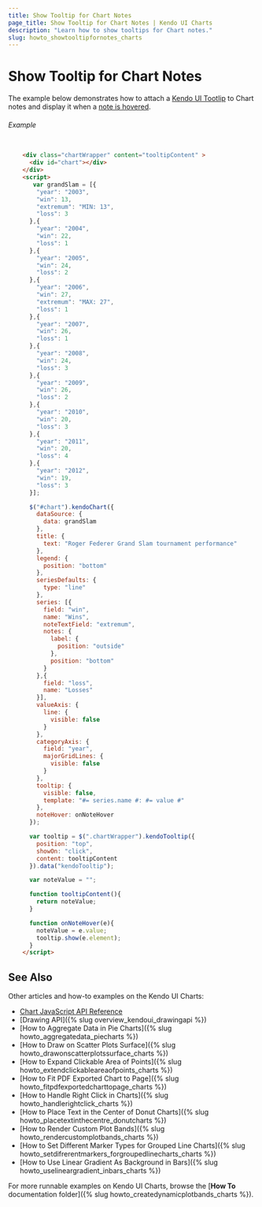 ```yaml
---
title: Show Tooltip for Chart Notes
page_title: Show Tooltip for Chart Notes | Kendo UI Charts
description: "Learn how to show tooltips for Chart notes."
slug: howto_showtooltipfornotes_charts
---
```


# Show Tooltip for Chart Notes

The example below demonstrates how to attach a [Kendo UI Tootlip](/api/javascript/ui/tooltip) to Chart notes and display it when a [note is hovered](/api/javascript/dataviz/ui/chart#events-noteHover).

###### Example
```html

	<div class="chartWrapper" content="tooltipContent" >
      <div id="chart"></div>
    </div>
    <script>
       var grandSlam = [{
        "year": "2003",
        "win": 13,
        "extremum": "MIN: 13",
        "loss": 3
      },{
        "year": "2004",
        "win": 22,
        "loss": 1
      },{
        "year": "2005",
        "win": 24,
        "loss": 2
      },{
        "year": "2006",
        "win": 27,
        "extremum": "MAX: 27",
        "loss": 1
      },{
        "year": "2007",
        "win": 26,
        "loss": 1
      },{
        "year": "2008",
        "win": 24,
        "loss": 3
      },{
        "year": "2009",
        "win": 26,
        "loss": 2
      },{
        "year": "2010",
        "win": 20,
        "loss": 3
      },{
        "year": "2011",
        "win": 20,
        "loss": 4
      },{
        "year": "2012",
        "win": 19,
        "loss": 3
      }];

      $("#chart").kendoChart({
        dataSource: {
          data: grandSlam
        },
        title: {
          text: "Roger Federer Grand Slam tournament performance"
        },
        legend: {
          position: "bottom"
        },
        seriesDefaults: {
          type: "line"
        },
        series: [{
          field: "win",
          name: "Wins",
          noteTextField: "extremum",
          notes: {
            label: {
              position: "outside"
            },
            position: "bottom"
          }
        },{
          field: "loss",
          name: "Losses"
        }],
        valueAxis: {
          line: {
            visible: false
          }
        },
        categoryAxis: {
          field: "year",
          majorGridLines: {
            visible: false
          }
        },
        tooltip: {
          visible: false,
          template: "#= series.name #: #= value #"
        },
        noteHover: onNoteHover
      });

      var tooltip = $(".chartWrapper").kendoTooltip({
        position: "top",
        showOn: "click",
        content: tooltipContent
      }).data("kendoTooltip");

      var noteValue = "";

      function tooltipContent(){
        return noteValue;
      }

      function onNoteHover(e){
        noteValue = e.value;
        tooltip.show(e.element);
      }
    </script>
```

## See Also

Other articles and how-to examples on the Kendo UI Charts:

* [Chart JavaScript API Reference](/api/javascript/dataviz/ui/chart)
* [Drawing API]({% slug overview_kendoui_drawingapi %})
* [How to Aggregate Data in Pie Charts]({% slug howto_aggregatedata_piecharts %})
* [How to Draw on Scatter Plots Surface]({% slug howto_drawonscatterplotssurface_charts %})
* [How to Expand Clickable Area of Points]({% slug howto_extendclickableareaofpoints_charts %})
* [How to Fit PDF Exported Chart to Page]({% slug howto_fitpdfexportedcharttopage_charts %})
* [How to Handle Right Click in Charts]({% slug howto_handlerightclick_charts %})
* [How to Place Text in the Center of Donut Charts]({% slug howto_placetextinthecentre_donutcharts %})
* [How to Render Custom Plot Bands]({% slug howto_rendercustomplotbands_charts %})
* [How to Set Different Marker Types for Grouped Line Charts]({% slug howto_setdifrerentmarkers_forgroupedlinecharts_charts %})
* [How to Use Linear Gradient As Background in Bars]({% slug howto_uselineargradient_inbars_charts %})

For more runnable examples on Kendo UI Charts, browse the [**How To** documentation folder]({% slug howto_createdynamicplotbands_charts %}).
